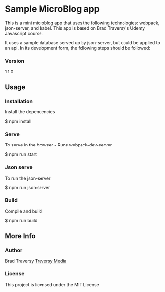 # Sample MicroBlog app

This is a mini microblog app that uses the following technologies: webpack, json-server, and babel. This app is based on Brad Traversy's Udemy Javascript course.

It uses a sample database served up by json-server, but could be applied to an api. In its development form, the following steps should be followed:


### Version
1.1.0

## Usage

### Installation

Install the dependencies

$ npm install


### Serve
To serve in the browser  - Runs webpack-dev-server

$ npm run start

### Json serve
To run the json-server

$ npm run json:server


### Build
Compile and build


$ npm run build


## More Info

### Author

Brad Traversy
[Traversy Media](http://www.traversymedia.com)

### License

This project is licensed under the MIT License